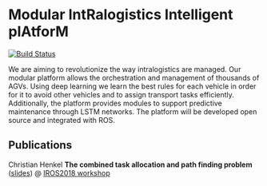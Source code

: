 # **M**odular **I**nt**R**alogistics **I**ntelligent pl**A**tfor**M**

[![Build Status](https://travis-ci.org/ct2034/miriam.svg?branch=master)](https://travis-ci.org/ct2034/miriam)

We are aiming to revolutionize the way intralogistics are managed. Our modular platform allows the orchestration and management of thousands of AGVs. Using deep learning we learn the best rules for each vehicle in order for it to avoid other vehicles and to assign transport tasks efficiently.
Additionally, the platform provides modules to support predictive maintenance through LSTM networks.
The platform will be developed open source and integrated with ROS.

## Publications
Christian Henkel **The combined task allocation and path finding problem** ([slides](iros2018_ws/slides.pdf)) @ [IROS2018 workshop](http://prisma.dieti.unina.it/index.php/news-archive/552-robotics-for-logistics-in-warehouses-and-environments-shared-with-humans)
